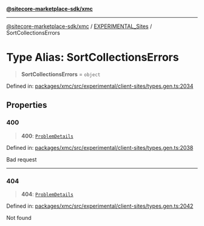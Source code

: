[**@sitecore-marketplace-sdk/xmc**](../../../../README.md)

***

[@sitecore-marketplace-sdk/xmc](../../../../README.md) / [EXPERIMENTAL\_Sites](../README.md) / SortCollectionsErrors

# Type Alias: SortCollectionsErrors

> **SortCollectionsErrors** = `object`

Defined in: [packages/xmc/src/experimental/client-sites/types.gen.ts:2034](https://github.com/Sitecore/marketplace-sdk/blob/main/packages/xmc/src/experimental/client-sites/types.gen.ts#L2034)

## Properties

### 400

> **400**: [`ProblemDetails`](ProblemDetails.md)

Defined in: [packages/xmc/src/experimental/client-sites/types.gen.ts:2038](https://github.com/Sitecore/marketplace-sdk/blob/main/packages/xmc/src/experimental/client-sites/types.gen.ts#L2038)

Bad request

***

### 404

> **404**: [`ProblemDetails`](ProblemDetails.md)

Defined in: [packages/xmc/src/experimental/client-sites/types.gen.ts:2042](https://github.com/Sitecore/marketplace-sdk/blob/main/packages/xmc/src/experimental/client-sites/types.gen.ts#L2042)

Not found
